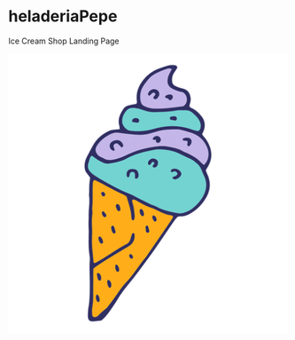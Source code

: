 # heladeriaPepe

Ice Cream Shop Landing Page

![Ice Cream Shop Logo](https://github.com/alejandrogodoyoficial/heladeriaPepe/blob/main/img/logo.png)
